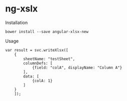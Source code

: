 # ng-xslx

Installation

    bower install --save angular-xlsx-new

Usage

    var result = svc.writeXlsx([
		{
			sheetName: "testSheet",
			columnDefs: [
				{field: "colA", displayName: "Column A"}
			],
			data: [
				{colA: 1}
			]
		}
		]);
